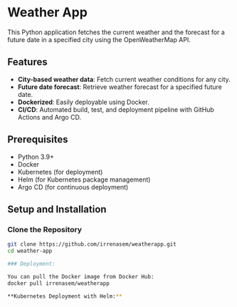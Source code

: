 # Weather App

This Python application fetches the current weather and the forecast for a future date in a specified city using the OpenWeatherMap API.

## Features

- **City-based weather data**: Fetch current weather conditions for any city.
- **Future date forecast**: Retrieve weather forecast for a specified future date.
- **Dockerized**: Easily deployable using Docker.
- **CI/CD**: Automated build, test, and deployment pipeline with GitHub Actions and Argo CD.

## Prerequisites

- Python 3.9+
- Docker
- Kubernetes (for deployment)
- Helm (for Kubernetes package management)
- Argo CD (for continuous deployment)

## Setup and Installation

### Clone the Repository

```bash
git clone https://github.com/irrenasem/weatherapp.git
cd weather-app

### Deployment:

You can pull the Docker image from Docker Hub:
docker pull irrenasem/weatherapp

**Kubernetes Deployment with Helm:**


